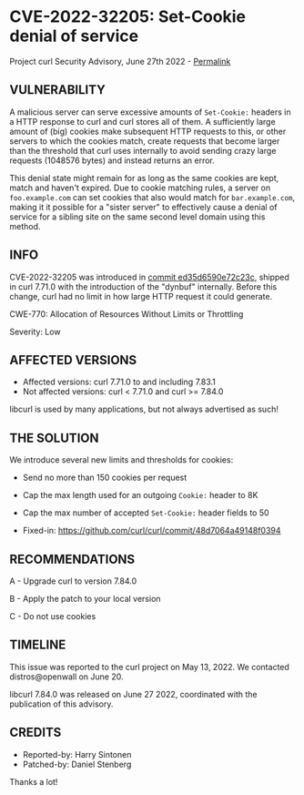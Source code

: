 CVE-2022-32205: Set-Cookie denial of service
============================================

Project curl Security Advisory, June 27th 2022 -
[Permalink](https://curl.se/docs/CVE-2022-32205.html)

VULNERABILITY
-------------

A malicious server can serve excessive amounts of `Set-Cookie:` headers in a
HTTP response to curl and curl stores all of them. A sufficiently large amount
of (big) cookies make subsequent HTTP requests to this, or other servers to
which the cookies match, create requests that become larger than the threshold
that curl uses internally to avoid sending crazy large requests (1048576
bytes) and instead returns an error.

This denial state might remain for as long as the same cookies are kept, match
and haven't expired. Due to cookie matching rules, a server on
`foo.example.com` can set cookies that also would match for `bar.example.com`,
making it it possible for a "sister server" to effectively cause a denial of
service for a sibling site on the same second level domain using this method.

INFO
----

CVE-2022-32205 was introduced in [commit
ed35d6590e72c23c](https://github.com/curl/curl/commit/ed35d6590e72c23c),
shipped in curl 7.71.0 with the introduction of the "dynbuf"
internally. Before this change, curl had no limit in how large HTTP request it
could generate.

CWE-770: Allocation of Resources Without Limits or Throttling

Severity: Low

AFFECTED VERSIONS
-----------------

- Affected versions: curl 7.71.0 to and including 7.83.1
- Not affected versions: curl < 7.71.0 and curl >= 7.84.0

libcurl is used by many applications, but not always advertised as such!

THE SOLUTION
------------

We introduce several new limits and thresholds for cookies:

- Send no more than 150 cookies per request
- Cap the max length used for an outgoing `Cookie:` header to 8K
- Cap the max number of accepted `Set-Cookie:` header fields to 50

- Fixed-in: https://github.com/curl/curl/commit/48d7064a49148f0394

RECOMMENDATIONS
--------------

 A - Upgrade curl to version 7.84.0

 B - Apply the patch to your local version
 
 C - Do not use cookies
 
TIMELINE
--------

This issue was reported to the curl project on May 13, 2022. We contacted
distros@openwall on June 20.

libcurl 7.84.0 was released on June 27 2022, coordinated with the publication
of this advisory.

CREDITS
-------

- Reported-by: Harry Sintonen
- Patched-by: Daniel Stenberg

Thanks a lot!
